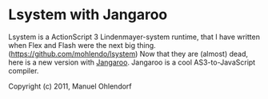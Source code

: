 Lsystem with Jangaroo
=========
Lsystem is a ActionScript 3 Lindenmayer-system runtime, that I have written when Flex and Flash were the next big thing. (https://github.com/mohlendo/lsystem) Now that they are (almost) dead, here is a new version with [Jangaroo](http://www.jangaroo.net).
Jangaroo is a cool AS3-to-JavaScript compiler.


Copyright (c) 2011, Manuel Ohlendorf
